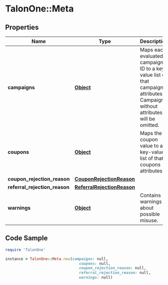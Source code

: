 # TalonOne::Meta

## Properties

Name | Type | Description | Notes
------------ | ------------- | ------------- | -------------
**campaigns** | [**Object**](.md) | Maps each evaluated campaign ID to a key-value list of that campaigns attributes. Campaigns without attributes will be omitted. | [optional] 
**coupons** | [**Object**](.md) | Maps the coupon value to a key-value list of that coupons attributes. | [optional] 
**coupon_rejection_reason** | [**CouponRejectionReason**](CouponRejectionReason.md) |  | [optional] 
**referral_rejection_reason** | [**ReferralRejectionReason**](ReferralRejectionReason.md) |  | [optional] 
**warnings** | [**Object**](.md) | Contains warnings about possible misuse. | [optional] 

## Code Sample

```ruby
require 'TalonOne'

instance = TalonOne::Meta.new(campaigns: null,
                                 coupons: null,
                                 coupon_rejection_reason: null,
                                 referral_rejection_reason: null,
                                 warnings: null)
```


